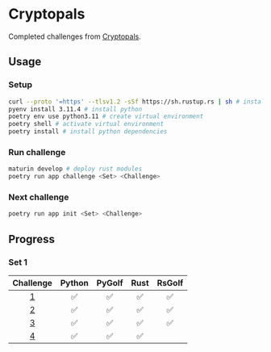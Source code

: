 # Cryptopals

Completed challenges from [Cryptopals](https://cryptopals.com/).

## Usage

### Setup

```bash
curl --proto '=https' --tlsv1.2 -sSf https://sh.rustup.rs | sh # install rust
pyenv install 3.11.4 # install python
poetry env use python3.11 # create virtual environment
poetry shell # activate virtual environment
poetry install # install python dependencies
```

### Run challenge

```bash
maturin develop # deploy rust modules
poetry run app challenge <Set> <Challenge>
```

### Next challenge

```bash
poetry run app init <Set> <Challenge>
```

## Progress

### Set 1

Challenge | Python | PyGolf | Rust | RsGolf
:---:|:---:|:---:|:---:|:---:
[1](https://cryptopals.com/sets/1/challenges/1) | ✅ | ✅ | ✅ | ✅
[2](https://cryptopals.com/sets/1/challenges/2) | ✅ | ✅ | ✅ | ✅
[3](https://cryptopals.com/sets/1/challenges/3) | ✅ | ✅ | ✅ | ✅
[4](https://cryptopals.com/sets/1/challenges/4) | ✅ | ✅ | ✅ | 
